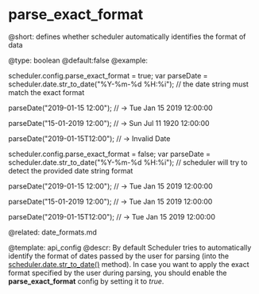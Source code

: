 parse_exact_format
=============

@short: defines whether scheduler automatically identifies the format of data
	

@type: boolean
@default:false
@example:


scheduler.config.parse_exact_format = true;
var parseDate = scheduler.date.str_to_date("%Y-%m-%d %H:%i");
// the date string must match the exact format

parseDate("2019-01-15 12:00");
// -> Tue Jan 15 2019 12:00:00

parseDate("15-01-2019 12:00");
// -> Sun Jul 11 1920 12:00:00 

parseDate("2019-01-15T12:00");
// -> Invalid Date


scheduler.config.parse_exact_format = false;
var parseDate = scheduler.date.str_to_date("%Y-%m-%d %H:%i");
// scheduler will try to detect the provided date string format

parseDate("2019-01-15 12:00");
// -> Tue Jan 15 2019 12:00:00

parseDate("15-01-2019 12:00");
// -> Tue Jan 15 2019 12:00:00  

parseDate("2019-01-15T12:00");
// -> Tue Jan 15 2019 12:00:00  

@related:
	date_formats.md

@template:	api_config
@descr:
By default Scheduler tries to automatically identify the format of dates passed by the user for parsing (into the [scheduler.date.str_to_date()](api/scheduler_date_other.md#strtodate) method). 
In case you want to apply the exact format specified by the user during parsing, you should enable the **parse_exact_format** config by setting it to *true*.


